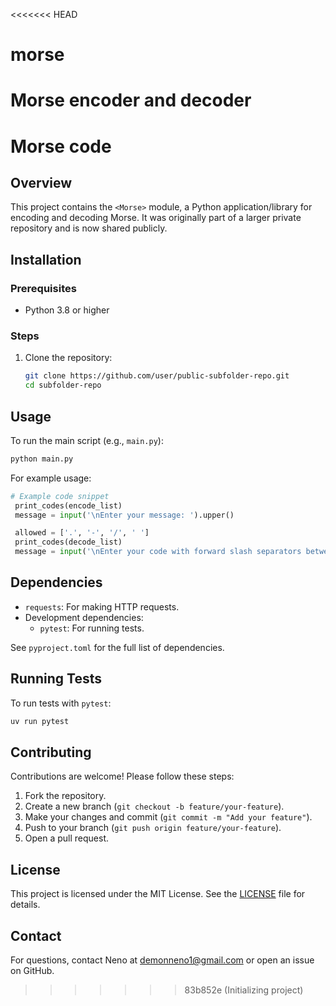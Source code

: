 <<<<<<< HEAD
# morse
Morse encoder and decoder
=======

# <subfolder> Morse code

## Overview
This project contains the `<Morse>` module, a Python application/library for encoding and decoding Morse. It was originally part of a larger private repository and is now shared publicly.

## Installation

### Prerequisites
- Python 3.8 or higher

### Steps
1. Clone the repository:
   ```bash
   git clone https://github.com/user/public-subfolder-repo.git
   cd subfolder-repo
   ```

## Usage
To run the main script (e.g., `main.py`):
```bash
python main.py
```

For example usage:
```python
# Example code snippet
 print_codes(encode_list)
 message = input('\nEnter your message: ').upper()

 allowed = ['.', '-', '/', ' ']
 print_codes(decode_list)
 message = input('\nEnter your code with forward slash separators between words (.- .- / .- .-): ')
```

## Dependencies
- `requests`: For making HTTP requests.
- Development dependencies:
  - `pytest`: For running tests.

See `pyproject.toml` for the full list of dependencies.

## Running Tests
To run tests with `pytest`:
```bash
uv run pytest
```

## Contributing
Contributions are welcome! Please follow these steps:
1. Fork the repository.
2. Create a new branch (`git checkout -b feature/your-feature`).
3. Make your changes and commit (`git commit -m "Add your feature"`).
4. Push to your branch (`git push origin feature/your-feature`).
5. Open a pull request.

## License
This project is licensed under the MIT License. See the [LICENSE](LICENSE) file for details.

## Contact
For questions, contact Neno at <demonneno1@gmail.com> or open an issue on GitHub.
>>>>>>> 83b852e (Initializing project)
